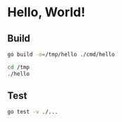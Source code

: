 # Hello, World!


## Build

```sh
go build -o=/tmp/hello ./cmd/hello

cd /tmp
./hello

```


## Test

```sh
go test -v ./...
```
